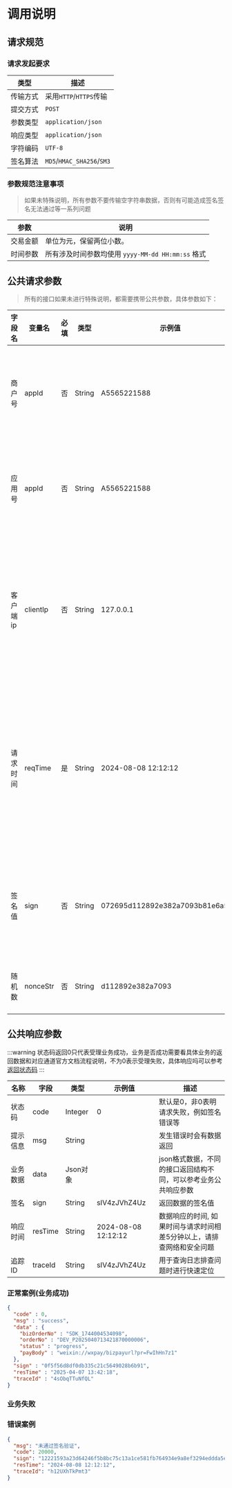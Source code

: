 # 调用说明

## 请求规范
### 请求发起要求 
| 类型   | 描述                        |
|------|---------------------------| 
| 传输方式 | 采用`HTTP`/`HTTPS`传输        | 
| 提交方式 | `POST`                    | 
| 参数类型 | `application/json`        | 
| 响应类型 | `application/json`        | 
| 字符编码 | `UTF-8`                   | 
| 签名算法 | `MD5`/`HMAC_SHA256`/`SM3` | 

### 参数规范注意事项
> 如果未特殊说明，所有参数不要传输空字符串数据，否则有可能造成签名签名无法通过等一系列问题

| 参数   | 说明                                   |
|------|--------------------------------------| 
| 交易金额 | 单位为元，保留两位小数。                         |
| 时间参数 | 所有涉及时间参数均使用 `yyyy-MM-dd HH:mm:ss` 格式 |

## 公共请求参数
> 所有的接口如果未进行特殊说明，都需要携带公共参数，具体参数如下：

| 字段名<img width=70/> | 变量名      | 必填 | 类型     | 示例值                              | 描述<img width=200/>               |
|--------------------|----------|----|--------|----------------------------------|----------------------------------|
| 商户号                | appId    | 否  | String | A5565221588                      | 填写自己的商户号, 商户号不可超过32位             |
| 应用号                | appId    | 否  | String | A5565221588                      | 填写自己的appId, 应用号不可超过32位           |
| 客户端ip              | clientIp | 否  | String | 127.0.0.1                        | 支持V4和V6，部分支付方式要求必填，推荐所有情况都传输IP   |
| 请求时间               | reqTime  | 是  | String | 2024-08-08 12:12:12              | 默认为当前时间，开启验证后需要保证与服务器时间误差在配置的范围内 |
| 签名值                | sign     | 否  | String | 072695d112892e382a7093b81e6a52af | 参数数据的签名值，开启验签选项后必传               |
| 随机数                | nonceStr | 否  | String | d112892e382a7093                 | 生产随机数用于签名                        | 

## 公共响应参数
:::warning
状态码返回0只代表受理业务成功，业务是否成功需要看具体业务的返回数据和对应通道官方文档流程说明，不为0表示受理失败，具体响应吗可以参考[返回状态码](返回状态码.md)
::: 

| 名称<img width=70/> | 字段      | 类型      | 示例值                 | 描述                                   |
|-------------------|---------|---------|---------------------|--------------------------------------|
| 状态码               | code    | Integer | 0                   | 默认是0，非0表明请求失败，例如签名错误等                |
| 提示信息              | msg     | String  |                     | 发生错误时会有数据返回                          |
| 业务数据              | data    | Json对象  |                     | json格式数据，不同的接口返回结构不同，可以参考业务公共响应参数    |
| 签名                | sign    | String  | sIV4zJVhZ4Uz        | 返回数据的签名值                             |
| 响应时间              | resTime | String  | 2024-08-08 12:12:12 | 数据响应的时间, 如果时间与请求时间相差5分钟以上，请排查网络和安全问题 |
| 追踪ID              | traceId | String  | sIV4zJVhZ4Uz        | 用于查询日志排查问题时进行快速定位                    |

### 正常案例(业务成功)
```json
{
  "code" : 0,
  "msg" : "success",
  "data" : {
    "bizOrderNo" : "SDK_1744004534098",
    "orderNo" : "DEV_P2025040713421870000006",
    "status" : "progress",
    "payBody" : "weixin://wxpay/bizpayurl?pr=FwIhHn7z1"
  },
  "sign" : "0f5f56d8df0db335c21c5649028b6b91",
  "resTime" : "2025-04-07 13:42:18",
  "traceId" : "4sObqTTuNfQL"
}
```
### 业务失败

### 错误案例
```json
{
  "msg": "未通过签名验证",
  "code": 20000,
  "sign": "12221593a23d64246f5b8bc75c13a1ce581fb764934e9a8ef3294eddda5ec6a2",
  "resTime": "2024-08-08 12:12:12",
  "traceId": "h12UXhTkPmt3"
}
```


